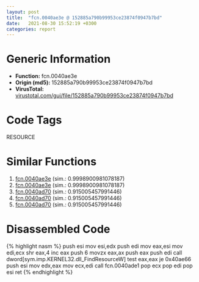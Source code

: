 ```yaml
---
layout: post
title:  "fcn.0040ae3e @ 152885a790b99953ce23874f0947b7bd"
date:   2021-08-30 15:52:19 +0300
categories: report
---
```


# Generic Information
- **Function:** fcn.0040ae3e
- **Origin (md5):** 152885a790b99953ce23874f0947b7bd
- **VirusTotal:** [virustotal.com/gui/file/152885a790b99953ce23874f0947b7bd][virustotal_ref]

# Code Tags
<span class="tag" id="RESOURCE">RESOURCE</span>


# Similar Functions

1. [fcn.0040ae3e][similar_1_ref] (sim.: 0.9998900981078187)
2. [fcn.0040ae3e][similar_2_ref] (sim.: 0.9998900981078187)
3. [fcn.0040ad70][similar_3_ref] (sim.: 0.915005457991446)
4. [fcn.0040ad70][similar_4_ref] (sim.: 0.915005457991446)
5. [fcn.0040ad70][similar_5_ref] (sim.: 0.915005457991446)


# Disassembled Code

{% highlight nasm %}
push esi
mov esi,edx
push edi
mov eax,esi
mov edi,ecx
shr eax,4
inc eax
push 6
movzx eax,ax
push eax
push edi
call dword[sym.imp.KERNEL32.dll_FindResourceW]
test eax,eax
je 0x40ae66
push esi
mov edx,eax
mov ecx,edi
call fcn.0040ade1
pop ecx
pop edi
pop esi
ret 
{% endhighlight %}


[similar_1_ref]: /report/fcn.0040ae3e@912f1d013a0d6151bc7a7cef6da1b2a0
[similar_2_ref]: /report/fcn.0040ae3e@fb9b7d22bc1c143ac66b0575cbdd088d
[similar_3_ref]: /report/fcn.0040ad70@152885a790b99953ce23874f0947b7bd
[similar_4_ref]: /report/fcn.0040ad70@912f1d013a0d6151bc7a7cef6da1b2a0
[similar_5_ref]: /report/fcn.0040ad70@fb9b7d22bc1c143ac66b0575cbdd088d
[virustotal_ref]: https://www.virustotal.com/gui/file/152885a790b99953ce23874f0947b7bd